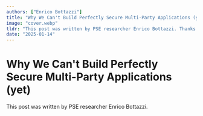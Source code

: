 ```yaml
---
authors: ["Enrico Bottazzi"]
title: "Why We Can't Build Perfectly Secure Multi-Party Applications (yet)"
image: "cover.webp"
tldr: "This post was written by PSE researcher Enrico Bottazzi. Thanks to Pia Park for discussions and reviews."
date: "2025-01-14"
---
```


# Why We Can't Build Perfectly Secure Multi-Party Applications (yet)

This post was written by PSE researcher Enrico Bottazzi.
